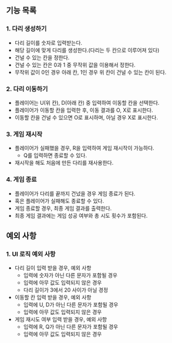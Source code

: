 ## 기능 목록
### 1. 다리 생성하기

- 다리 길이를 숫자로 입력받는다.
- 해당 길이에 맞게 다리를 생성한다.(다리는 두 칸으로 이루어져 있다)
- 건널 수 있는 칸을 정한다.
- 건널 수 있는 칸은 0과 1 중 무작위 값을 이용해서 정한다.
- 무작위 값이 0인 경우 아래 칸, 1인 경우 위 칸이 건널 수 있는 칸이 된다.

### 2. 다리 이동하기

- 플레이어는 U(위 칸), D(아래 칸) 중 입력하여 이동할 칸을 선택한다.
- 플레이어가 이동할 칸을 입력한 후, 이동 결과를 O, X로 표시한다.
- 이동할 칸을 건널 수 있으면 O로 표시하며, 아닐 경우 X로 표시한다.

### 3. 게임 재시작

- 플레이어가 실패했을 경우, R을 입력하여 게임 재시작이 가능하다.
  - Q를 입력하면 종료할 수 있다.
- 재시작을 해도 처음에 만든 다리를 재사용한다.

### 4. 게임 종료

- 플레이어가 다리를 끝까지 건넜을 경우 게임 종료가 된다.
- 혹은 플레이어가 실패해도 종료할 수 있다.
- 게임 종료할 경우, 최종 게임 결과를 출력한다.
- 최종 게임 결과에는 게임 성공 여부와 총 시도 횟수가 포함된다.

## 예외 사항
### 1. UI 로직 예외 사항

- 다리 길이 입력 받을 경우, 예외 사항
  - 입력에 숫자가 아닌 다른 문자가 포함될 경우
  - 입력에 아무 값도 입력되지 않은 경우
  - 다리 길이가 3에서 20 사이가 아닐 경정
- 이동할 칸 입력 받을 경우, 예외 사항
  - 입력에 U, D가 아닌 다른 문자가 포함될 경우
  - 입력에 아무 값도 입력되지 않은 경우
- 게임 재시도 여부 입력 받을 경우, 예외 사항
  - 입력에 R, Q가 아닌 다른 문자가 포함될 경우
  - 입력에 아무 값도 입력되지 않은 경우
